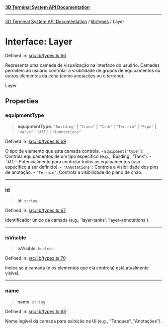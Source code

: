 [**3D Terminal System API Documentation**](../../../README.md)

***

[3D Terminal System API Documentation](../../../README.md) / [lib/types](../README.md) / Layer

# Interface: Layer

Defined in: [src/lib/types.ts:66](https://github.com/Dicommunitas/ThreeJS_Terminal_3D/blob/824631c882bd29351bc730ad23d22c22cce24127/src/lib/types.ts#L66)

Representa uma camada de visualização na interface do usuário.
Camadas permitem ao usuário controlar a visibilidade de grupos de equipamentos
ou outros elementos da cena (como anotações ou o terreno).

 Layer

## Properties

### equipmentType

> **equipmentType**: `"Building"` \| `"Crane"` \| `"Tank"` \| `"Terrain"` \| `"Pipe"` \| `"Valve"` \| `"All"` \| `"Annotations"`

Defined in: [src/lib/types.ts:69](https://github.com/Dicommunitas/ThreeJS_Terminal_3D/blob/824631c882bd29351bc730ad23d22c22cce24127/src/lib/types.ts#L69)

O tipo de elemento que esta camada controla.
          - `Equipment['type']`: Controla equipamentos de um tipo específico (e.g., 'Building', 'Tank').
          - `'All'`: Potencialmente para controlar todos os equipamentos (uso específico a ser definido).
          - `'Annotations'`: Controla a visibilidade dos pins de anotação.
          - `'Terrain'`: Controla a visibilidade do plano de chão.

***

### id

> **id**: `string`

Defined in: [src/lib/types.ts:67](https://github.com/Dicommunitas/ThreeJS_Terminal_3D/blob/824631c882bd29351bc730ad23d22c22cce24127/src/lib/types.ts#L67)

Identificador único da camada (e.g., 'layer-tanks', 'layer-annotations').

***

### isVisible

> **isVisible**: `boolean`

Defined in: [src/lib/types.ts:70](https://github.com/Dicommunitas/ThreeJS_Terminal_3D/blob/824631c882bd29351bc730ad23d22c22cce24127/src/lib/types.ts#L70)

Indica se a camada (e os elementos que ela controla) está atualmente visível.

***

### name

> **name**: `string`

Defined in: [src/lib/types.ts:68](https://github.com/Dicommunitas/ThreeJS_Terminal_3D/blob/824631c882bd29351bc730ad23d22c22cce24127/src/lib/types.ts#L68)

Nome legível da camada para exibição na UI (e.g., "Tanques", "Anotações").

